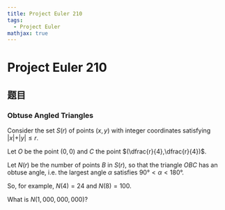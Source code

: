 ```yaml
---
title: Project Euler 210
tags:
  - Project Euler
mathjax: true
---
```

<escape><!-- more --></escape>
    
# Project Euler 210
## 题目
### Obtuse Angled Triangles


Consider the set $S(r)$ of points $(x,y)$ with integer coordinates satisfying |$x| + |y| \le r$.

Let $O$ be the point $(0,0)$ and $C$ the point $(\dfrac{r}{4},\dfrac{r}{4})$.

Let $N(r)$ be the number of points $B$ in $S(r)$, so that the triangle $OBC$ has an obtuse angle, i.e. the largest angle $\alpha$ satisfies $90°<\alpha<180°$.

So, for example, $N(4)=24$ and $N(8)=100$.

What is $N(1,000,000,000)$?



